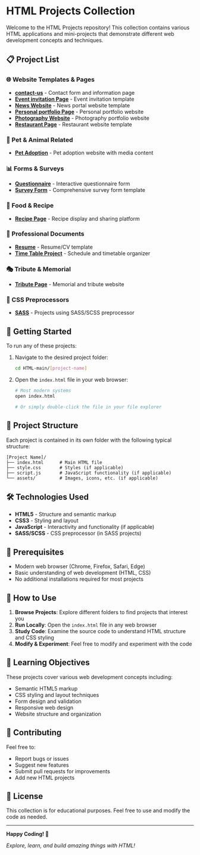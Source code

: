 # HTML Projects Collection

Welcome to the HTML Projects repository! This collection contains various HTML applications and mini-projects that demonstrate different web development concepts and techniques.

## 📋 Project List

### 🌐 Website Templates & Pages
- **[contact-us](./contact-us/)** - Contact form and information page
- **[Event invitation Page](./Event%20invitation%20Page/)** - Event invitation template
- **[News Website](./News%20Website/)** - News portal website template
- **[Personal portfolio Page](./Personal%20portfolio%20Page/)** - Personal portfolio website
- **[Photography Website](./Photography%20Website/)** - Photography portfolio website
- **[Restaurant Page](./Restaurant%20Page/)** - Restaurant website template

### 🐾 Pet & Animal Related
- **[Pet Adoption](./Pet%20Adoption/)** - Pet adoption website with media content

### 📊 Forms & Surveys
- **[Questionnaire](./Questionnaire/)** - Interactive questionnaire form
- **[Survey Form](./Survey%20Form/)** - Comprehensive survey form template

### 🍳 Food & Recipe
- **[Recipe Page](./Recipe%20Page/)** - Recipe display and sharing platform

### 📄 Professional Documents
- **[Resume](./Resume/)** - Resume/CV template
- **[Time Table Project](./Time%20Table%20Project/)** - Schedule and timetable organizer

### 🎭 Tribute & Memorial
- **[Tribute Page](./Tribute%20Page/)** - Memorial and tribute website

### 🎨 CSS Preprocessors
- **[SASS](./SASS/)** - Projects using SASS/SCSS preprocessor

## 🚀 Getting Started

To run any of these projects:

1. Navigate to the desired project folder:
   ```bash
   cd HTML-main/[project-name]
   ```

2. Open the `index.html` file in your web browser:
   ```bash
   # Most modern systems
   open index.html
   
   # Or simply double-click the file in your file explorer
   ```

## 📁 Project Structure

Each project is contained in its own folder with the following typical structure:
```
[Project Name]/
├── index.html      # Main HTML file
├── style.css       # Styles (if applicable)
├── script.js       # JavaScript functionality (if applicable)
└── assets/         # Images, icons, etc. (if applicable)
```

## 🛠️ Technologies Used

- **HTML5** - Structure and semantic markup
- **CSS3** - Styling and layout
- **JavaScript** - Interactivity and functionality (if applicable)
- **SASS/SCSS** - CSS preprocessor (in SASS projects)

## 🔧 Prerequisites

- Modern web browser (Chrome, Firefox, Safari, Edge)
- Basic understanding of web development (HTML, CSS)
- No additional installations required for most projects

## 📖 How to Use

1. **Browse Projects**: Explore different folders to find projects that interest you
2. **Run Locally**: Open the `index.html` file in any web browser
3. **Study Code**: Examine the source code to understand HTML structure and CSS styling
4. **Modify & Experiment**: Feel free to modify and experiment with the code

## 🎯 Learning Objectives

These projects cover various web development concepts including:
- Semantic HTML5 markup
- CSS styling and layout techniques
- Form design and validation
- Responsive web design
- Website structure and organization

## 🤝 Contributing

Feel free to:
- Report bugs or issues
- Suggest new features
- Submit pull requests for improvements
- Add new HTML projects

## 📝 License

This collection is for educational purposes. Feel free to use and modify the code as needed.

---

**Happy Coding! 🚀**

*Explore, learn, and build amazing things with HTML!*
